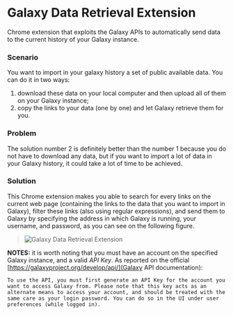 # Galaxy Data Retrieval Extension
Chrome extension that exploits the Galaxy APIs to automatically send data to the current history of your Galaxy instance.

### Scenario
You want to import in your galaxy history a set of public available data.
You can do it in two ways:
1. download these data on your local computer and then upload all of them on your Galaxy instance;
2. copy the links to your data (one by one) and let Galaxy retrieve them for you.

### Problem
The solution number 2 is definitely better than the number 1 because you do not have to download any data, but if you want to import a lot of data in your Galaxy history, it could take a lot of time to be achieved.

### Solution
This Chrome extension makes you able to search for every links on the current web page (containing the links to the data that you want to import in Galaxy), filter these links (also using regular expressions), and send them to Galaxy by specifying the address in which Galaxy is running, your username, and password, as you can see on the following figure.

> ![Galaxy Data Retrieval Extension](https://raw.githubusercontent.com/fabio-cumbo/galaxy-data-retrieval-extension/master/img/gdre-screenshot.png "Galaxy Data Retrieval Extension")

**NOTES:** it is worth noting that you must have an account on the specified Galaxy instance, and a valid *API Key*. As reported on the official [https://galaxyproject.org/develop/api/](Galaxy API documentation): 

```To use the API, you must first generate an API Key for the account you want to access Galaxy from. Please note that this key acts as an alternate means to access your account, and should be treated with the same care as your login password. You can do so in the UI under user preferences (while logged in).```
